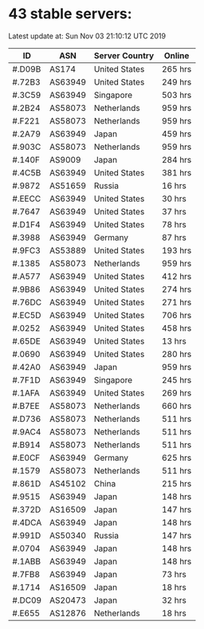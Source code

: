 # 43 stable servers:

Latest update at: Sun Nov 03 21:10:12 UTC 2019

| ID | ASN | Server Country | Online |
| -- | --- | -------------- | ------ |
| #.D09B | AS174 | United States | 265 hrs |
| #.72B3 | AS63949 | United States | 249 hrs |
| #.3C59 | AS63949 | Singapore | 503 hrs |
| #.2B24 | AS58073 | Netherlands | 959 hrs |
| #.F221 | AS58073 | Netherlands | 959 hrs |
| #.2A79 | AS63949 | Japan | 459 hrs |
| #.903C | AS58073 | Netherlands | 959 hrs |
| #.140F | AS9009 | Japan | 284 hrs |
| #.4C5B | AS63949 | United States | 381 hrs |
| #.9872 | AS51659 | Russia | 16 hrs |
| #.EECC | AS63949 | United States | 30 hrs |
| #.7647 | AS63949 | United States | 37 hrs |
| #.D1F4 | AS63949 | United States | 78 hrs |
| #.3988 | AS63949 | Germany | 87 hrs |
| #.9FC3 | AS53889 | United States | 193 hrs |
| #.1385 | AS58073 | Netherlands | 959 hrs |
| #.A577 | AS63949 | United States | 412 hrs |
| #.9B86 | AS63949 | United States | 274 hrs |
| #.76DC | AS63949 | United States | 271 hrs |
| #.EC5D | AS63949 | United States | 706 hrs |
| #.0252 | AS63949 | United States | 458 hrs |
| #.65DE | AS63949 | United States | 13 hrs |
| #.0690 | AS63949 | United States | 280 hrs |
| #.42A0 | AS63949 | Japan | 959 hrs |
| #.7F1D | AS63949 | Singapore | 245 hrs |
| #.1AFA | AS63949 | United States | 269 hrs |
| #.B7EE | AS58073 | Netherlands | 660 hrs |
| #.D736 | AS58073 | Netherlands | 511 hrs |
| #.9AC4 | AS58073 | Netherlands | 511 hrs |
| #.B914 | AS58073 | Netherlands | 511 hrs |
| #.E0CF | AS63949 | Germany | 625 hrs |
| #.1579 | AS58073 | Netherlands | 511 hrs |
| #.861D | AS45102 | China | 215 hrs |
| #.9515 | AS63949 | Japan | 148 hrs |
| #.372D | AS16509 | Japan | 147 hrs |
| #.4DCA | AS63949 | Japan | 148 hrs |
| #.991D | AS50340 | Russia | 147 hrs |
| #.0704 | AS63949 | Japan | 148 hrs |
| #.1ABB | AS63949 | Japan | 148 hrs |
| #.7FB8 | AS63949 | Japan | 73 hrs |
| #.1714 | AS16509 | Japan | 18 hrs |
| #.DC09 | AS20473 | Japan | 32 hrs |
| #.E655 | AS12876 | Netherlands | 18 hrs |

